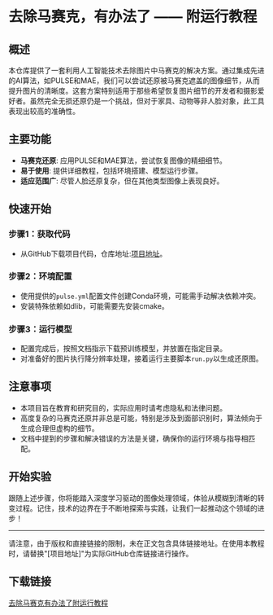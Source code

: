 # 去除马赛克，有办法了 —— 附运行教程

## 概述

本仓库提供了一套利用人工智能技术去除图片中马赛克的解决方案。通过集成先进的AI算法，如PULSE和MAE，我们可以尝试还原被马赛克遮盖的图像细节，从而提升图片的清晰度。这套方案特别适用于那些希望恢复图片细节的开发者和摄影爱好者。虽然完全无损还原仍是一个挑战，但对于家具、动物等非人脸对象，此工具表现出较高的准确性。

## 主要功能

- **马赛克还原**: 应用PULSE和MAE算法，尝试恢复图像的精细细节。
- **易于使用**: 提供详细教程，包括环境搭建、模型运行步骤。
- **适应范围广**: 尽管人脸还原复杂，但在其他类型图像上表现良好。

## 快速开始

### 步骤1：获取代码
- 从GitHub下载项目代码，仓库地址:[项目地址](项目地址)。

### 步骤2：环境配置
- 使用提供的`pulse.yml`配置文件创建Conda环境，可能需手动解决依赖冲突。
- 安装特殊依赖如dlib，可能需要先安装cmake。
  
### 步骤3：运行模型
- 配置完成后，按照文档指示下载预训练模型，并放置在指定目录。
- 对准备好的图片执行降分辨率处理，接着运行主要脚本`run.py`以生成还原图。

## 注意事项

- 本项目旨在教育和研究目的，实际应用时请考虑隐私和法律问题。
- 高度复杂的马赛克还原并非总是可能，特别是涉及到面部识别时，算法倾向于生成合理但虚构的细节。
- 文档中提到的步骤和解决错误的方法是关键，确保你的运行环境与指导相匹配。

## 开始实验

跟随上述步骤，你将能踏入深度学习驱动的图像处理领域，体验从模糊到清晰的转变过程。记住，技术的边界在于不断地探索与实践，让我们一起推动这个领域的进步！

---

请注意，由于版权和直接链接的限制，未在正文包含具体链接地址。在使用本教程时，请替换"[项目地址]"为实际GitHub仓库链接进行操作。

## 下载链接

[去除马赛克有办法了附运行教程](https://pan.quark.cn/s/c2f5c4edec19)